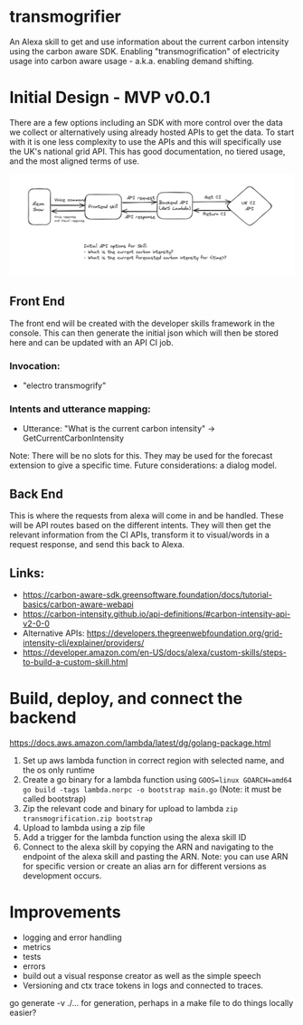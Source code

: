 # transmogrifier
An Alexa skill to get and use information about the current carbon intensity using the carbon aware SDK. Enabling "transmogrification" of electricity usage into carbon aware usage - a.k.a. enabling demand shifting. 

# Initial Design - MVP v0.0.1
There are a few options including an SDK with more control over the data we collect or alternatively using already hosted APIs to get the data.
To start with it is one less complexity to use the APIs and this will specifically use the UK's national grid API. This has good documentation, no tiered usage, and the most aligned terms of use.

![Initial Design](initial-design.png)

## Front End
The front end will  be created with the developer skills framework in the console. This can then generate the initial json which will then be stored here and can be updated with an API CI job.

### Invocation:
- "electro transmogrify"

### Intents and utterance mapping:
- Utterance: "What is the current carbon intensity" -> GetCurrentCarbonIntensity

Note: There will be no slots for this. They may be used for the forecast extension to give a specific time. Future considerations: a dialog model.


## Back End
This is where the requests from alexa will come in and be handled. These will be API routes based on the different intents. They will then get the relevant information from the CI APIs, transform it to visual/words in a request response, and send this back to Alexa.


## Links:
- https://carbon-aware-sdk.greensoftware.foundation/docs/tutorial-basics/carbon-aware-webapi
- https://carbon-intensity.github.io/api-definitions/#carbon-intensity-api-v2-0-0
- Alternative APIs: https://developers.thegreenwebfoundation.org/grid-intensity-cli/explainer/providers/
- https://developer.amazon.com/en-US/docs/alexa/custom-skills/steps-to-build-a-custom-skill.html

# Build, deploy, and connect the backend
https://docs.aws.amazon.com/lambda/latest/dg/golang-package.html

1. Set up aws lambda function in correct region with selected name, and the os only runtime
2. Create a go binary for a lambda function using `GOOS=linux GOARCH=amd64 go build -tags lambda.norpc -o bootstrap main.go` (Note: it must be called bootstrap)
3. Zip the relevant code and binary for upload to lambda `zip transmogrification.zip bootstrap`
4. Upload to lambda using a zip file
5. Add a trigger for the lambda function using the alexa skill ID 
6. Connect to the alexa skill by copying the ARN and navigating to the endpoint of the alexa skill and pasting the ARN. Note: you can use ARN for specific version or create an alias arn for different versions as development occurs.

# Improvements
- logging and error handling
- metrics
- tests
- errors 
- build out a visual response creator as well as the simple speech
- Versioning and ctx trace tokens in logs and connected to traces.


go generate -v ./... for generation, perhaps in a make file to do things locally easier?